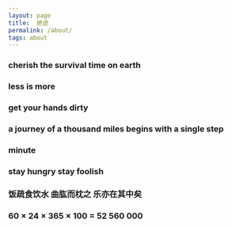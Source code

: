 ```yaml
---
layout: page
title:  绝迹
permalink: /about/
tags: about
---
```

### cherish the survival time on earth

### less is more

### get your hands dirty

### a journey of a thousand miles begins with a single step

### minute

### stay hungry stay foolish

### 饭疏食饮水 曲肱而枕之 乐亦在其中矣

### 60 × 24 × 365 × 100 = 52 560 000 
